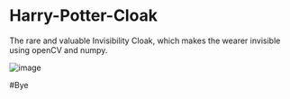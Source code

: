 # Harry-Potter-Cloak
The rare and valuable Invisibility Cloak, which makes the wearer invisible using openCV and numpy. 

![image](https://user-images.githubusercontent.com/63534263/133498920-3ec0eb8f-7a8f-4e0b-b22b-20654f15dd7f.png)

#Bye
